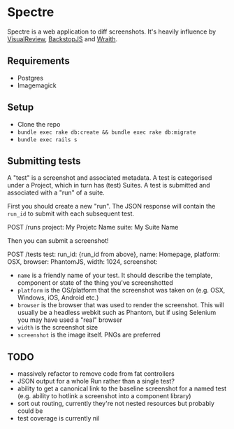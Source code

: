 # Spectre

Spectre is a web application to diff screenshots. It's heavily influence by [VisualReview](https://github.com/xebia/VisualReview), [BackstopJS](https://github.com/garris/BackstopJS) and [Wraith](https://github.com/BBC-News/wraith).

## Requirements

* Postgres
* Imagemagick

## Setup

* Clone the repo
* `bundle exec rake db:create && bundle exec rake db:migrate`
* `bundle exec rails s`

## Submitting tests

A "test" is a screenshot and associated metadata. A test is categorised under a Project, which in turn has (test) Suites. A test is submitted and associated with a "run" of a suite.

First you should create a new "run". The JSON response will contain the `run_id` to submit with each subsequent test.

POST /runs
  project: My Projetc Name
  suite: My Suite Name

Then you can submit a screenshot!

POST /tests
  test:
    run_id: {run_id from above},
    name: Homepage,
    platform: OSX,
    browser: PhantomJS,
    width: 1024,
    screenshot: <File>

* `name` is a friendly name of your test. It should describe the template, component or state of the thing you've screenshotted
* `platform` is the OS/platform that the screenshot was taken on (e.g. OSX, Windows, iOS, Android etc.)
* `browser` is the browser that was used to render the screenshot. This will usually be a headless webkit such as Phantom, but if using Selenium you may have used a "real" browser
* `width` is the screenshot size
* `screenshot` is the image itself. PNGs are preferred

## TODO

* massively refactor to remove code from fat controllers
* JSON output for a whole Run rather than a single test?
* ability to get a canonical link to the baseline screenshot for a named test (e.g. ability to hotlink a screenshot into a component library)
* sort out routing, currently they're not nested resources but probably could be
* test coverage is currently nil
